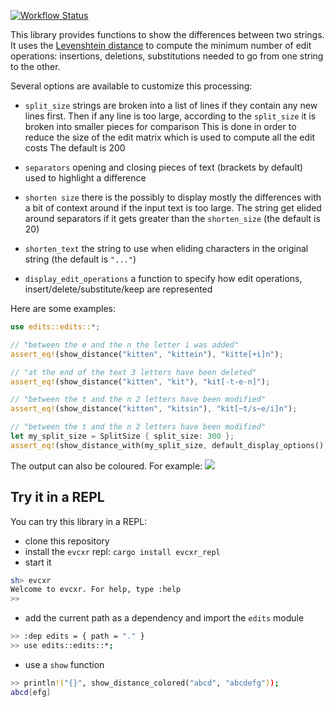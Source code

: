[![Workflow Status](https://github.com/etorreborre/rust-edits/workflows/CI/badge.svg)](https://github.com/etorreborre/rust-edits/actions?query=workflow%3A%22CI%22)

This library provides functions to show the differences between two strings.
It uses the [Levenshtein distance](https://en.wikipedia.org/wiki/Levenshtein_distance) to compute
the minimum number of edit operations: insertions, deletions, substitutions needed to go from one string to the other.

Several options are available to customize this processing:

  - `split_size` strings are broken into a list of lines if they contain any new lines first.
     Then if any line is too large, according to the `split_size` it is broken into smaller pieces for comparison
     This is done in order to reduce the size of the edit matrix which is used to compute all the edit costs
     The default is 200

  - `separators` opening and closing pieces of text (brackets by default) used to highlight a difference

  - `shorten size` there is the possibly to display mostly the differences with a bit of context around if the input text is too large.
      The string get elided around separators if it gets greater than the `shorten_size` (the default is 20)

  - `shorten_text` the string to use when eliding characters in the original string (the default is `"..."`)

  - `display_edit_operations` a function to specify how edit operations, insert/delete/substitute/keep are represented

 Here are some examples:
```rust
use edits::edits::*;

// "between the e and the n the letter i was added"
assert_eq!(show_distance("kitten", "kittein"), "kitte[+i]n");

// "at the end of the text 3 letters have been deleted"
assert_eq!(show_distance("kitten", "kit"), "kit[-t-e-n]");

// "between the t and the n 2 letters have been modified"
assert_eq!(show_distance("kitten", "kitsin"), "kit[~t/s~e/i]n");

// "between the t and the n 2 letters have been modified"
let my_split_size = SplitSize { split_size: 300 };
assert_eq!(show_distance_with(my_split_size, default_display_options(), "kitten", "kitsin"), "kit[~t/s~e/i]n");
```

The output can also be coloured. For example:
<img src="doc/images/example.jpg" border="0"/>

## Try it in a REPL

You can try this library in a REPL:

 - clone this repository
 - install the `evcxr` repl: `cargo install evcxr_repl`
 - start it
```sh
sh> evcxr
Welcome to evcxr. For help, type :help
>>
```

 - add the current path as a dependency and import the `edits` module

```sh
>> :dep edits = { path = "." }
>> use edits::edits::*;
```

 - use a `show` function
```sh
>> println!("{}", show_distance_colored("abcd", "abcdefg"));
abcd[efg]
```
